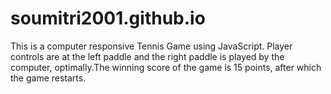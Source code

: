 # soumitri2001.github.io
This is a computer responsive Tennis Game using JavaScript. Player controls are at the left paddle and the right paddle is played by the computer, optimally.The winning score of the game is 15 points, after which the game restarts.
